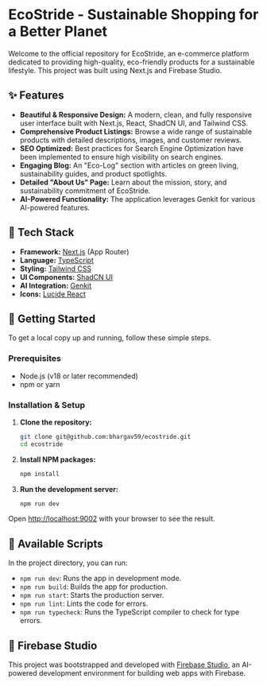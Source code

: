 # EcoStride - Sustainable Shopping for a Better Planet

Welcome to the official repository for EcoStride, an e-commerce platform dedicated to providing high-quality, eco-friendly products for a sustainable lifestyle. This project was built using Next.js and Firebase Studio.

## ✨ Features

- **Beautiful & Responsive Design:** A modern, clean, and fully responsive user interface built with Next.js, React, ShadCN UI, and Tailwind CSS.
- **Comprehensive Product Listings:** Browse a wide range of sustainable products with detailed descriptions, images, and customer reviews.
- **SEO Optimized:** Best practices for Search Engine Optimization have been implemented to ensure high visibility on search engines.
- **Engaging Blog:** An "Eco-Log" section with articles on green living, sustainability guides, and product spotlights.
- **Detailed "About Us" Page:** Learn about the mission, story, and sustainability commitment of EcoStride.
- **AI-Powered Functionality:** The application leverages Genkit for various AI-powered features.

## 🚀 Tech Stack

- **Framework:** [Next.js](https://nextjs.org/) (App Router)
- **Language:** [TypeScript](https://www.typescriptlang.org/)
- **Styling:** [Tailwind CSS](https://tailwindcss.com/)
- **UI Components:** [ShadCN UI](https://ui.shadcn.com/)
- **AI Integration:** [Genkit](https://firebase.google.com/docs/genkit)
- **Icons:** [Lucide React](https://lucide.dev/guide/packages/lucide-react)

## 🏁 Getting Started

To get a local copy up and running, follow these simple steps.

### Prerequisites

- Node.js (v18 or later recommended)
- npm or yarn

### Installation & Setup

1.  **Clone the repository:**
    ```bash
    git clone git@github.com:bhargav59/ecostride.git
    cd ecostride
    ```

2.  **Install NPM packages:**
    ```bash
    npm install
    ```

3.  **Run the development server:**
    ```bash
    npm run dev
    ```

Open [http://localhost:9002](http://localhost:9002) with your browser to see the result.

## 📜 Available Scripts

In the project directory, you can run:

- `npm run dev`: Runs the app in development mode.
- `npm run build`: Builds the app for production.
- `npm run start`: Starts the production server.
- `npm run lint`: Lints the code for errors.
- `npm run typecheck`: Runs the TypeScript compiler to check for type errors.

## 🤖 Firebase Studio

This project was bootstrapped and developed with [Firebase Studio](https://firebase.google.com/studio), an AI-powered development environment for building web apps with Firebase.
